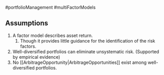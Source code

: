 #portfolioManagement #multiFactorModels 

## Assumptions 
1. A factor model describes asset return. 
	1. Though it provides little guidance for the identification of the risk factors.
2. Well-diversified portfolios can eliminate unsystematic risk. (Supported by empirical evidence)
3. No [[ArbitrageOpportunity|ArbitrageOpportunities]] exist among well-diversified portfolios.

